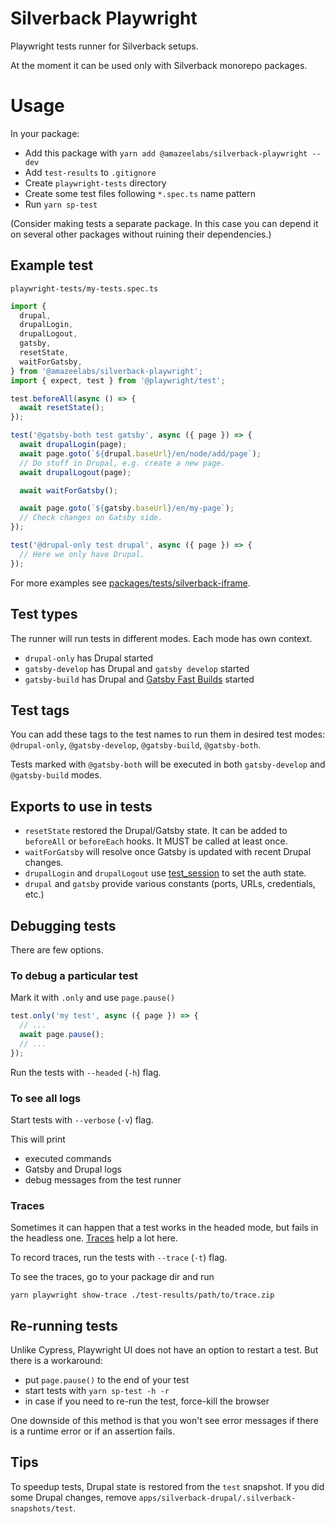 # Silverback Playwright

Playwright tests runner for Silverback setups.

At the moment it can be used only with Silverback monorepo packages.

# Usage

In your package:

- Add this package with `yarn add @amazeelabs/silverback-playwright --dev`
- Add `test-results` to `.gitignore`
- Create `playwright-tests` directory
- Create some test files following `*.spec.ts` name pattern
- Run `yarn sp-test`

(Consider making tests a separate package. In this case you can depend it on
several other packages without ruining their dependencies.)

## Example test

`playwright-tests/my-tests.spec.ts`

```ts
import {
  drupal,
  drupalLogin,
  drupalLogout,
  gatsby,
  resetState,
  waitForGatsby,
} from '@amazeelabs/silverback-playwright';
import { expect, test } from '@playwright/test';

test.beforeAll(async () => {
  await resetState();
});

test('@gatsby-both test gatsby', async ({ page }) => {
  await drupalLogin(page);
  await page.goto(`${drupal.baseUrl}/en/node/add/page`);
  // Do stuff in Drupal, e.g. create a new page.
  await drupalLogout(page);

  await waitForGatsby();

  await page.goto(`${gatsby.baseUrl}/en/my-page`);
  // Check changes on Gatsby side.
});

test('@drupal-only test drupal', async ({ page }) => {
  // Here we only have Drupal.
});
```

For more examples see
[packages/tests/silverback-iframe](../../../tests/silverback-iframe).

## Test types

The runner will run tests in different modes. Each mode has own context.

- `drupal-only` has Drupal started
- `gatsby-develop` has Drupal and `gatsby develop` started
- `gatsby-build` has Drupal and
  [Gatsby Fast Builds](../../../../apps/silverback-gatsby/fast-builds/README.md)
  started

## Test tags

You can add these tags to the test names to run them in desired test modes:
`@drupal-only`, `@gatsby-develop`, `@gatsby-build`, `@gatsby-both`.

Tests marked with `@gatsby-both` will be executed in both `gatsby-develop` and
`@gatsby-build` modes.

## Exports to use in tests

- `resetState` restored the Drupal/Gatsby state. It can be added to `beforeAll`
  or `beforeEach` hooks. It MUST be called at least once.
- `waitForGatsby` will resolve once Gatsby is updated with recent Drupal
  changes.
- `drupalLogin` and `drupalLogout` use
  [test_session](../../../composer/drupal/test_session) to set the auth state.
- `drupal` and `gatsby` provide various constants (ports, URLs, credentials,
  etc.)

## Debugging tests

There are few options.

### To debug a particular test

Mark it with `.only` and use `page.pause()`

```ts
test.only('my test', async ({ page }) => {
  // ...
  await page.pause();
  // ...
});
```

Run the tests with `--headed` (`-h`) flag.

### To see all logs

Start tests with `--verbose` (`-v`) flag.

This will print

- executed commands
- Gatsby and Drupal logs
- debug messages from the test runner

### Traces

Sometimes it can happen that a test works in the headed mode, but fails in the
headless one. [Traces](https://playwright.dev/docs/trace-viewer/) help a lot
here.

To record traces, run the tests with `--trace` (`-t`) flag.

To see the traces, go to your package dir and run

```
yarn playwright show-trace ./test-results/path/to/trace.zip
```

## Re-running tests

Unlike Cypress, Playwright UI does not have an option to restart a test. But
there is a workaround:

- put `page.pause()` to the end of your test
- start tests with `yarn sp-test -h -r`
- in case if you need to re-run the test, force-kill the browser

One downside of this method is that you won't see error messages if there is a
runtime error or if an assertion fails.

## Tips

To speedup tests, Drupal state is restored from the `test` snapshot. If you did
some Drupal changes, remove `apps/silverback-drupal/.silverback-snapshots/test`.
